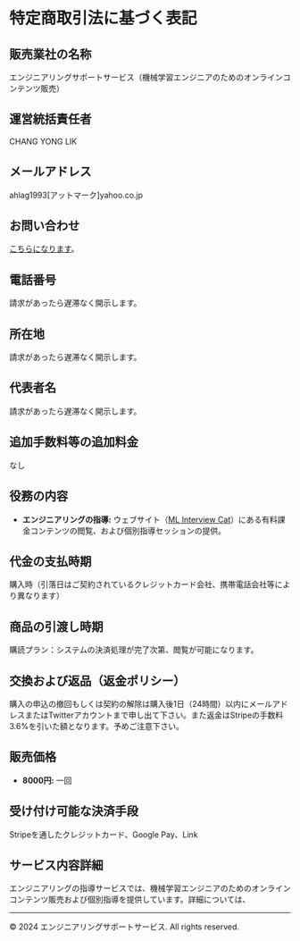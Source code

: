 # 特定商取引法に基づく表記

## 販売業社の名称
エンジニアリングサポートサービス（機械学習エンジニアのためのオンラインコンテンツ販売）

## 運営統括責任者
CHANG YONG LIK

## メールアドレス
ahlag1993[アットマーク]yahoo.co.jp

## お問い合わせ
[こちらになります](mailto:ahlag1993@yahoo.co.jp)。

## 電話番号
請求があったら遅滞なく開示します。

## 所在地
請求があったら遅滞なく開示します。

## 代表者名
請求があったら遅滞なく開示します。

## 追加手数料等の追加料金
なし

## 役務の内容
- **エンジニアリングの指導:** ウェブサイト（[ML Interview Cat](https://interviewcat.dev/p/ml-interviewcat)）にある有料課金コンテンツの閲覧、および個別指導セッションの提供。

## 代金の支払時期
購入時（引落日はご契約されているクレジットカード会社、携帯電話会社等により異なります）

## 商品の引渡し時期
購読プラン：システムの決済処理が完了次第、閲覧が可能になります。

## 交換および返品（返金ポリシー）
購入の申込の撤回もしくは契約の解除は購入後1日（24時間）以内にメールアドレスまたはTwitterアカウントまで申し出て下さい。また返金はStripeの手数料3.6%を引いた額となります。予めご注意下さい。

## 販売価格
- **8000円:** 一回

## 受け付け可能な決済手段
Stripeを通したクレジットカード、Google Pay、Link

## サービス内容詳細
エンジニアリングの指導サービスでは、機械学習エンジニアのためのオンラインコンテンツ販売および個別指導を提供しています。詳細については、

---

© 2024 エンジニアリングサポートサービス. All rights reserved.
